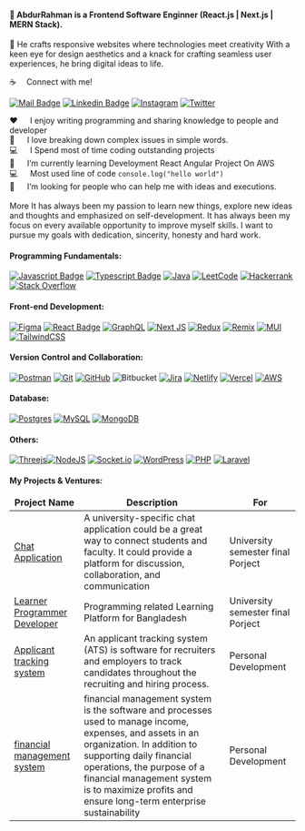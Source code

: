 
#### 👋 AbdurRahman is a Frontend Software Enginner (React.js | Next.js | MERN Stack).<br/>
🚀 He crafts responsive websites where technologies meet creativity With a keen eye for design aesthetics and a knack for crafting seamless user experiences, he bring digital ideas to life.


:coffee: &emsp;Connect with me!

[![Mail Badge](https://img.shields.io/badge/Gmail-D14836?style=for-the-badge&logo=gmail&logoColor=white)](mailto:abdurrahmansoftw@gmail.com) [![Linkedin Badge](https://img.shields.io/badge/LinkedIn-0077B5?style=for-the-badge&logo=linkedin&logoColor=white)](https://www.linkedin.com/in/abdurrahmansoftw) [![Instagram](https://img.shields.io/badge/Instagram-%23E4405F.svg?style=for-the-badge&logo=Instagram&logoColor=white)](https://www.instagram.com/abdurrahmansoftw)
[![Twitter](https://img.shields.io/badge/Twitter-%231DA1F2.svg?style=for-the-badge&logo=Twitter&logoColor=white)](https://twitter.com/abdurrahmansoftw)

:hearts: &emsp; I enjoy writing programming and sharing knowledge to people and developer <br/>
🌟 &emsp; I love breaking down complex issues in simple words. <br/>
:computer: &emsp; I Spend most of time coding outstanding projects <br/>
🤟 &emsp; I’m currently learning Develoyment React Angular Project On AWS <br/>
:computer: &emsp; Most used line of code `console.log("hello world")` <br/>
🤔 &emsp; I’m looking for people who can help me with ideas and executions.<br/> 
<br/> 
More It has always been my passion to learn new things, explore new ideas and thoughts and emphasized on self-development. It has always been my focus on every available opportunity to improve myself skills. I want to pursue my goals with dedication, sincerity, honesty and hard work.

#### Programming Fundamentals:

[![Javascript Badge](https://img.shields.io/badge/-Javascript-F0DB4F?style=for-the-badge&labelColor=black&logo=javascript&logoColor=F0DB4F)](#) [![Typescript Badge](https://img.shields.io/badge/-Typescript-007acc?style=for-the-badge&labelColor=black&logo=typescript&logoColor=007acc)](#) [![Java](https://img.shields.io/badge/java-%23ED8B00.svg?style=for-the-badge&logo=java&logoColor=white)](#) [![LeetCode](https://img.shields.io/badge/LeetCode-000000?style=for-the-badge&logo=LeetCode&logoColor=#d16c06)](https://leetcode.com/arwithlpd) [![Hackerrank](https://img.shields.io/badge/-Hackerrank-2EC866?style=for-the-badge&logo=HackerRank&logoColor=white)](https://www.hackerrank.com/arwithlpd) [![Stack Overflow](https://img.shields.io/badge/-Stackoverflow-FE7A16?style=for-the-badge&logo=stack-overflow&logoColor=white)](https://stackoverflow.com/users/20219197/abdur-rahman)

#### Front-end Development:

[![Figma](https://img.shields.io/badge/figma-%23F24E1E.svg?style=for-the-badge&logo=figma&logoColor=white)](#) [![React Badge](https://img.shields.io/badge/-React-61DBFB?style=for-the-badge&labelColor=black&logo=react&logoColor=61DBFB)](#) [![GraphQL](https://img.shields.io/badge/-GraphQL-E10098?style=for-the-badge&logo=graphql&logoColor=white)](#) [![Next JS](https://img.shields.io/badge/Next-black?style=for-the-badge&logo=next.js&logoColor=white)](#) [![Redux](https://img.shields.io/badge/redux-%23593d88.svg?style=for-the-badge&logo=redux&logoColor=white)](#) [![Remix](https://img.shields.io/badge/remix-%23000.svg?style=for-the-badge&logo=remix&logoColor=white)](#) [![MUI](https://img.shields.io/badge/MUI-%230081CB.svg?style=for-the-badge&logo=mui&logoColor=white)](#) [![TailwindCSS](https://img.shields.io/badge/tailwindcss-%2338B2AC.svg?style=for-the-badge&logo=tailwind-css&logoColor=white)](#)

#### Version Control and Collaboration:

[![Postman](https://img.shields.io/badge/Postman-FF6C37?style=for-the-badge&logo=postman&logoColor=white)](#) [![Git](https://img.shields.io/badge/git-%23F05033.svg?style=for-the-badge&logo=git&logoColor=white)](#) [![GitHub](https://img.shields.io/badge/github-%23121011.svg?style=for-the-badge&logo=github&logoColor=white)](#) ![Bitbucket](https://img.shields.io/badge/bitbucket-%230047B3.svg?style=for-the-badge&logo=bitbucket&logoColor=white) [![Jira](https://img.shields.io/badge/jira-%230A0FFF.svg?style=for-the-badge&logo=jira&logoColor=white)](#) [![Netlify](https://img.shields.io/badge/netlify-%23000000.svg?style=for-the-badge&logo=netlify&logoColor=#00C7B7)](#) [![Vercel](https://img.shields.io/badge/vercel-%23000000.svg?style=for-the-badge&logo=vercel&logoColor=white)]() [![AWS](https://img.shields.io/badge/AWS-%23FF9900.svg?style=for-the-badge&logo=amazon-aws&logoColor=white)](#)

#### Database:

[![Postgres](https://img.shields.io/badge/postgres-%23316192.svg?style=for-the-badge&logo=postgresql&logoColor=white)](#) [![MySQL](https://img.shields.io/badge/mysql-%2300f.svg?style=for-the-badge&logo=mysql&logoColor=white)](#) [![MongoDB](https://img.shields.io/badge/MongoDB-%234ea94b.svg?style=for-the-badge&logo=mongodb&logoColor=white)](#) 

#### Others:

[![Threejs](https://img.shields.io/badge/threejs-black?style=for-the-badge&logo=three.js&logoColor=white)](#)[![NodeJS](https://img.shields.io/badge/node.js-6DA55F?style=for-the-badge&logo=node.js&logoColor=white)](#)  [![Socket.io](https://img.shields.io/badge/Socket.io-black?style=for-the-badge&logo=socket.io&badgeColor=010101)](#) [![WordPress](https://img.shields.io/badge/WordPress-%23117AC9.svg?style=for-the-badge&logo=WordPress&logoColor=white)](#) [![PHP](https://img.shields.io/badge/php-%23777BB4.svg?style=for-the-badge&logo=php&logoColor=white)](#) [![Laravel](https://img.shields.io/badge/laravel-%23FF2D20.svg?style=for-the-badge&logo=laravel&logoColor=white)](#)

#### My Projects & Ventures:

<table>
  <thead align="center">
    <tr border: none;>
      <td><b>Project Name</b></td>
      <td><b>Description</b></td>
      <td><b> For </b></td>
    </tr>
  </thead>
  <tbody>
   <tr>
      <td><a href="https://chatapp-jx8l.onrender.com/" target="_blank">Chat Application</a></td>
      <td>A university-specific chat application could be a great way to connect students and faculty. It could provide a platform for discussion, collaboration, and communication</td>
      <td>University semester final Porject </td>
    </tr>
    <tr>
      <td><a href="https://github.com/arwithlpd/ats" target="_blank">Learner Programmer Developer</a></td>
      <td>Programming related Learning Platform for Bangladesh</td>
      <td> University semester final Porject </td>
    </tr>
   <tr>
      <td><a href="https://arwithlpd.netlify.app" target="_blank">Applicant tracking system</a></td>
      <td>An applicant tracking system (ATS) is software for recruiters and employers to track candidates throughout the recruiting and hiring process.</td>
      <td>Personal Development</td>
    </tr>
    <tr>
      <td><a href="/" target="_blank">financial management system</a></td>
      <td>financial management system is the software and processes used to manage income, expenses, and assets in an organization. In addition to supporting daily financial operations, the purpose of a financial management system is to maximize profits and ensure long-term enterprise sustainability</td>
      <td> Personal Development</td>
    </tr>
  </tbody>
</table>
